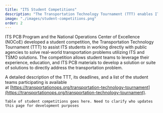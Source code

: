 ```yaml
---
title: "ITS Student Competitions"
description: "The Transportation Technology Tournament (TTT) enables ITS students to collaborate with public agencies, applying ITS and TSMO solutions to solve real-world transportation challenges."
image: "./images/student-competitions.png"
order: 2
---
```


ITS PCB Program and the National Operations Center of Excellence (NOCoE) developed a student competition, the Transportation Technology Tournament (TTT) to assist ITS students in working directly with public agencies to solve real-world transportation problems utilizing ITS and TSMO solutions. The competition allows student teams to leverage their experience, education, and ITS PCB materials to develop a solution or suite of solutions to directly address the transportation problem.

A detailed description of the TTT, its deadlines, and a list of the student teams participating is available at [https://transportationops.org/transportation-technology-tournament](https://transportationops.org/transportation-technology-tournament).

```
Table of student competitions goes here. Need to clarify who updates
this page for development purposes
```